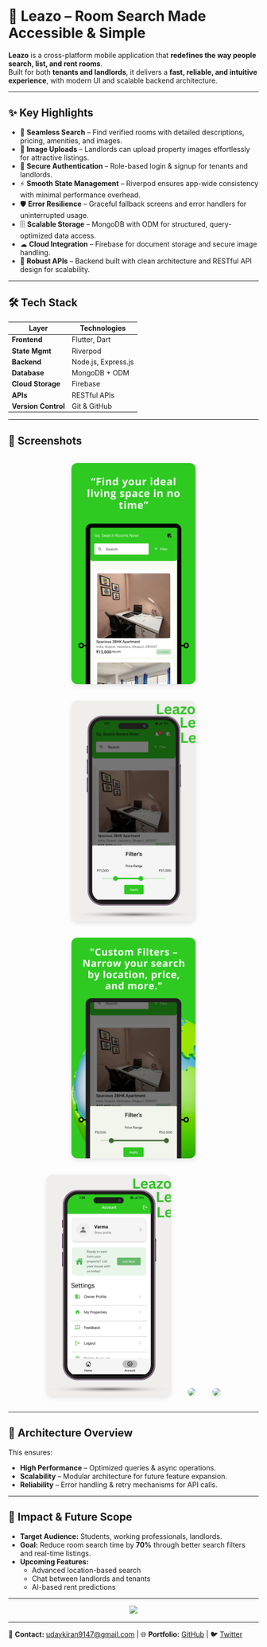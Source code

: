 # 🚪 Leazo – Room Search Made Accessible & Simple  

**Leazo** is a cross-platform mobile application that **redefines the way people search, list, and rent rooms**.  
Built for both **tenants and landlords**, it delivers a **fast, reliable, and intuitive experience**, with modern UI and scalable backend architecture.  

---

## ✨ Key Highlights  

- 📍 **Seamless Search** – Find verified rooms with detailed descriptions, pricing, amenities, and images.  
- 📸 **Image Uploads** – Landlords can upload property images effortlessly for attractive listings.  
- 🔐 **Secure Authentication** – Role-based login & signup for tenants and landlords.  
- ⚡ **Smooth State Management** – Riverpod ensures app-wide consistency with minimal performance overhead.  
- 🛡 **Error Resilience** – Graceful fallback screens and error handlers for uninterrupted usage.  
- 🗄 **Scalable Storage** – MongoDB with ODM for structured, query-optimized data access.  
- ☁ **Cloud Integration** – Firebase for document storage and secure image handling.  
- 🔗 **Robust APIs** – Backend built with clean architecture and RESTful API design for scalability.  

---

## 🛠 Tech Stack  

| Layer              | Technologies |
|--------------------|--------------|
| **Frontend**       | Flutter, Dart |
| **State Mgmt**     | Riverpod |
| **Backend**        | Node.js, Express.js |
| **Database**       | MongoDB + ODM |
| **Cloud Storage**  | Firebase |
| **APIs**           | RESTful APIs |
| **Version Control**| Git & GitHub |

---

## 📱 Screenshots  

<p align="center">
  <img src="1.png" width="250" style="margin: 15px; border-radius: 12px; box-shadow: 0 4px 10px rgba(0,0,0,0.1);" />
  <img src="2.png" width="250" style="margin: 15px; border-radius: 12px; box-shadow: 0 4px 10px rgba(0,0,0,0.1);" />
  <img src="3.png" width="250" style="margin: 15px; border-radius: 12px; box-shadow: 0 4px 10px rgba(0,0,0,0.1);" />
  <img src="4.png" width="250" style="margin: 15px; border-radius: 12px; box-shadow: 0 4px 10px rgba(0,0,0,0.1);" />
  <img src="5.png" width="250" style="margin: 15px; border-radius: 12px; box-shadow: 0 4px 10px rgba(0,0,,0.1);" />
  <img src="6.png" width="250" style="margin: 15px; border-radius: 12px; box-shadow: 0 4px 10px rgba(0,0,0,0.1);" />
</p>

---

## 🚀 Architecture Overview  

This ensures:  
- **High Performance** – Optimized queries & async operations.  
- **Scalability** – Modular architecture for future feature expansion.  
- **Reliability** – Error handling & retry mechanisms for API calls.  

---

## 📌 Impact & Future Scope  

- **Target Audience:** Students, working professionals, landlords.  
- **Goal:** Reduce room search time by **70%** through better search filters and real-time listings.  
- **Upcoming Features:**  
  - Advanced location-based search  
  - Chat between landlords and tenants  
  - AI-based rent predictions  

---

<p align="center">
  <img src="Leazo_Social_Banner.jpg" width="500" />
</p>

---
📧 **Contact:** [udaykiran9147@gmail.com](mailto:udaykiran9147@gmail.com) | 🌐 **Portfolio:** [GitHub](https://github.com/Uday-kiran9147) | 🐦 [Twitter](https://twitter.com/uday_krn)

